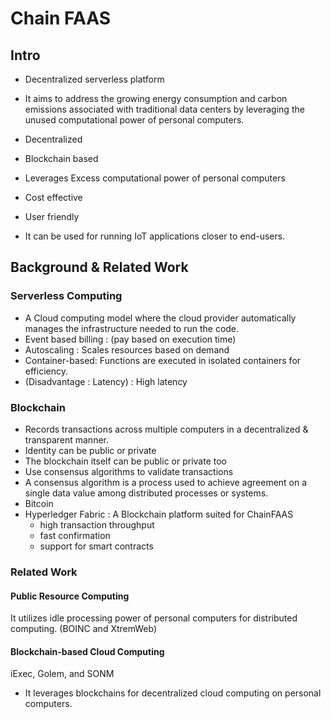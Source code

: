 # Chain FAAS

## Intro
- Decentralized serverless platform
- It aims to address the growing energy consumption and carbon emissions associated with traditional data centers by leveraging the unused computational power of personal computers.

- Decentralized
- Blockchain based
- Leverages Excess computational power of personal computers
- Cost effective
- User friendly
- It can be used for running IoT applications closer to end-users.

## Background & Related Work
### Serverless Computing
- A Cloud computing model where the cloud provider automatically manages the infrastructure needed to run the code.
- Event based billing : (pay based on execution time)
- Autoscaling : Scales resources based on demand
- Container-based: Functions are executed in isolated containers for efficiency.
- (Disadvantage : Latency) : High latency

### Blockchain
- Records transactions across multiple computers in a decentralized & transparent manner.
- Identity can be public or private
- The blockchain itself can be public or private too
- Use consensus algorithms to validate transactions
- A consensus algorithm is a process used to achieve agreement on a single data value among distributed processes or systems.
- Bitcoin
- Hyperledger Fabric : A Blockchain platform suited for ChainFAAS
  - high transaction throughput
  - fast confirmation
  - support for smart contracts

### Related Work
#### Public Resource Computing
It utilizes idle processing power of personal computers for distributed computing. (BOINC and XtremWeb)
#### Blockchain-based Cloud Computing
iExec, Golem, and SONM
- It leverages blockchains for decentralized cloud computing on personal computers.
 